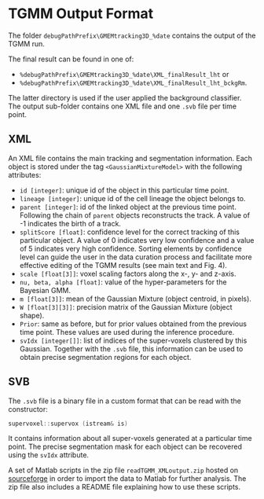 # TGMM Output Format

The folder `debugPathPrefix\GMEMtracking3D_%date` contains the output of the
TGMM run.

The final result can be found in one of:

* `%debugPathPrefix\GMEMtracking3D_%date\XML_finalResult_lht` or
* `%debugPathPrefix\GMEMtracking3D_%date\XML_finalResult_lht_bckgRm`.

The latter directory is used if the user applied the background classifier.
The output sub-folder contains one XML file and one `.svb` file per time
point. 

## XML

An XML file contains the main tracking and segmentation information. Each
object is stored under the tag `<GaussianMixtureModel>` with the following
attributes:

*	`id [integer]`: unique id of the object in this particular time point.
*	`lineage [integer]`: unique id of the cell lineage the object belongs to.
*   `parent [integer]`: id of the linked object at the previous time point.
    Following the chain of `parent` objects reconstructs the track. A value of
    -1 indicates the birth of a track.
*   `splitScore [float]`: confidence level for the correct tracking of this
    particular object. A value of 0 indicates very low confidence and a value
    of 5 indicates very high confidence. Sorting elements by confidence level
    can guide the user in the data curation process and facilitate more
    effective editing of the TGMM results (see main text and Fig. 4).
*	`scale [float[3]]`: voxel scaling factors along the x-, y- and z-axis.
*	`nu, beta, alpha [float]`: value of the hyper-parameters for the Bayesian GMM.
*	`m [float[3]]`: mean of the Gaussian Mixture (object centroid, in pixels).
*	`W [float[3][3]]`: precision matrix of the Gaussian Mixture (object shape).
*   `Prior`: same as before, but for prior values obtained from the previous
    time point. These values are used during the inference procedure.
*   `svIdx [integer[]]`: list of indices of the super-voxels clustered by this
    Gaussian. Together with the `.svb` file, this information can be used to
    obtain precise segmentation regions for each object.

## SVB

The `.svb` file is a binary file in a custom format that can be read with the
constructor:
```c++
supervoxel::supervox (istream& is)
```

It contains information about all super-voxels generated at a particular time
point. The precise segmentation mask for each object can be recovered using
the `svIdx` attribute. 

A set of Matlab scripts in the zip file `readTGMM_XMLoutput.zip` hosted on
[sourceforge](http://sourceforge.net/projects/tgmm/files/) in order to import
the data to Matlab for further analysis. The zip file also includes a README
file explaining how to use these scripts.
